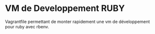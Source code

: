 VM de Developpement RUBY
========================

Vagrantfile permettant de monter rapidement une vm de développement pour ruby avec rbenv.